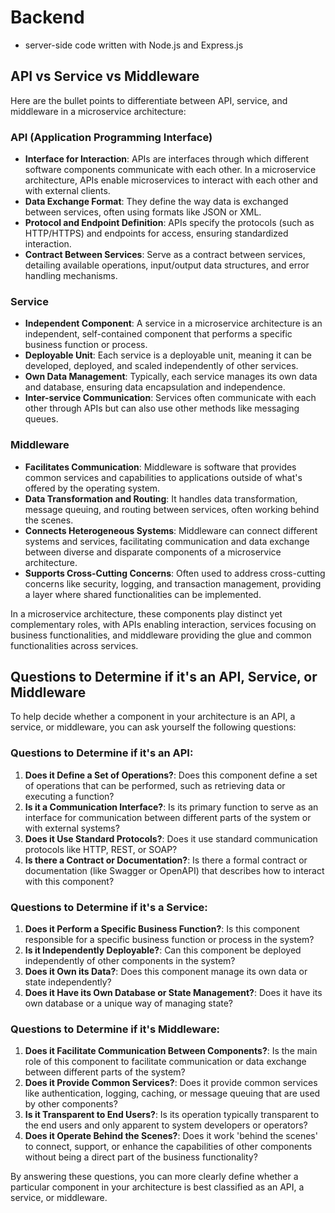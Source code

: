# Backend

-   server-side code written with Node.js and Express.js

## API vs Service vs Middleware

Here are the bullet points to differentiate between API, service, and middleware in a microservice architecture:

### API (Application Programming Interface)

-   **Interface for Interaction**: APIs are interfaces through which different software components communicate with each other. In a microservice architecture, APIs enable microservices to interact with each other and with external clients.
-   **Data Exchange Format**: They define the way data is exchanged between services, often using formats like JSON or XML.
-   **Protocol and Endpoint Definition**: APIs specify the protocols (such as HTTP/HTTPS) and endpoints for access, ensuring standardized interaction.
-   **Contract Between Services**: Serve as a contract between services, detailing available operations, input/output data structures, and error handling mechanisms.

### Service

-   **Independent Component**: A service in a microservice architecture is an independent, self-contained component that performs a specific business function or process.
-   **Deployable Unit**: Each service is a deployable unit, meaning it can be developed, deployed, and scaled independently of other services.
-   **Own Data Management**: Typically, each service manages its own data and database, ensuring data encapsulation and independence.
-   **Inter-service Communication**: Services often communicate with each other through APIs but can also use other methods like messaging queues.

### Middleware

-   **Facilitates Communication**: Middleware is software that provides common services and capabilities to applications outside of what's offered by the operating system.
-   **Data Transformation and Routing**: It handles data transformation, message queuing, and routing between services, often working behind the scenes.
-   **Connects Heterogeneous Systems**: Middleware can connect different systems and services, facilitating communication and data exchange between diverse and disparate components of a microservice architecture.
-   **Supports Cross-Cutting Concerns**: Often used to address cross-cutting concerns like security, logging, and transaction management, providing a layer where shared functionalities can be implemented.

In a microservice architecture, these components play distinct yet complementary roles, with APIs enabling interaction, services focusing on business functionalities, and middleware providing the glue and common functionalities across services.

## Questions to Determine if it's an API, Service, or Middleware

To help decide whether a component in your architecture is an API, a service, or middleware, you can ask yourself the following questions:

### Questions to Determine if it's an API:

1. **Does it Define a Set of Operations?**: Does this component define a set of operations that can be performed, such as retrieving data or executing a function?
2. **Is it a Communication Interface?**: Is its primary function to serve as an interface for communication between different parts of the system or with external systems?
3. **Does it Use Standard Protocols?**: Does it use standard communication protocols like HTTP, REST, or SOAP?
4. **Is there a Contract or Documentation?**: Is there a formal contract or documentation (like Swagger or OpenAPI) that describes how to interact with this component?

### Questions to Determine if it's a Service:

1. **Does it Perform a Specific Business Function?**: Is this component responsible for a specific business function or process in the system?
2. **Is it Independently Deployable?**: Can this component be deployed independently of other components in the system?
3. **Does it Own its Data?**: Does this component manage its own data or state independently?
4. **Does it Have its Own Database or State Management?**: Does it have its own database or a unique way of managing state?

### Questions to Determine if it's Middleware:

1. **Does it Facilitate Communication Between Components?**: Is the main role of this component to facilitate communication or data exchange between different parts of the system?
2. **Does it Provide Common Services?**: Does it provide common services like authentication, logging, caching, or message queuing that are used by other components?
3. **Is it Transparent to End Users?**: Is its operation typically transparent to the end users and only apparent to system developers or operators?
4. **Does it Operate Behind the Scenes?**: Does it work 'behind the scenes' to connect, support, or enhance the capabilities of other components without being a direct part of the business functionality?

By answering these questions, you can more clearly define whether a particular component in your architecture is best classified as an API, a service, or middleware.
